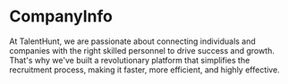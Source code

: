 # CompanyInfo
At TalentHunt, we are passionate about connecting individuals and companies with the right skilled personnel to drive success and growth. That's why we've built a revolutionary platform that simplifies the recruitment process, making it faster, more efficient, and highly effective.
